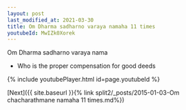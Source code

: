 ```yaml
---
layout: post
last_modified_at: 2021-03-30
title: Om Dharma sadharno varaya namaha 11 times
youtubeId: MwIZk0Xorek
---
```

 
 
Om Dharma sadharno varaya nama 
 
 -  Who is the proper compensation for good deeds 
 
  
 
  
 
 
 
 
 
 


{% include youtubePlayer.html id=page.youtubeId %}
 
[Next]({{ site.baseurl }}{% link  split2/_posts/2015-01-03-Om chacharathmane namaha 11 times.md%})
 
